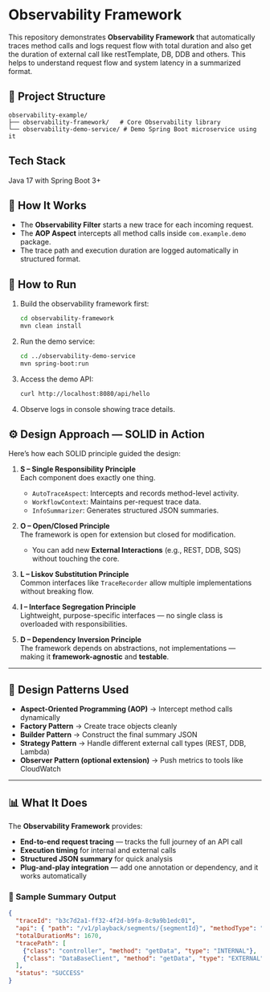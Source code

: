 
# Observability Framework

This repository demonstrates **Observability Framework** that automatically traces method calls and logs request flow with total duration and also get the duration of external call like restTemplate, DB, DDB and others. This helps to understand request flow and system latency in a summarized format.

## 📘 Project Structure

```
observability-example/
├── observability-framework/   # Core Observability library
└── observability-demo-service/ # Demo Spring Boot microservice using it
```

## Tech Stack
Java 17 with Spring Boot 3+

## 🚀 How It Works

- The **Observability Filter** starts a new trace for each incoming request.
- The **AOP Aspect** intercepts all method calls inside `com.example.demo` package.
- The trace path and execution duration are logged automatically in structured format.



## 🧩 How to Run

1. Build the observability framework first:
   ```bash
   cd observability-framework
   mvn clean install
   ```

2. Run the demo service:
   ```bash
   cd ../observability-demo-service
   mvn spring-boot:run
   ```

3. Access the demo API:
   ```bash
   curl http://localhost:8080/api/hello
   ```

4. Observe logs in console showing trace details.


## ⚙️ Design Approach — SOLID in Action  

Here’s how each SOLID principle guided the design:  

1. **S – Single Responsibility Principle**  
   Each component does exactly one thing.  
   - `AutoTraceAspect`: Intercepts and records method-level activity.  
   - `WorkflowContext`: Maintains per-request trace data.  
   - `InfoSummarizer`: Generates structured JSON summaries.  

2. **O – Open/Closed Principle**  
   The framework is open for extension but closed for modification.  
   - You can add new **External Interactions** (e.g., REST, DDB, SQS) without touching the core.  

3. **L – Liskov Substitution Principle**  
   Common interfaces like `TraceRecorder` allow multiple implementations without breaking flow.  

4. **I – Interface Segregation Principle**  
   Lightweight, purpose-specific interfaces — no single class is overloaded with responsibilities.  

5. **D – Dependency Inversion Principle**  
   The framework depends on abstractions, not implementations — making it **framework-agnostic** and **testable**.  

---

## 🧩 Design Patterns Used  

- **Aspect-Oriented Programming (AOP)** → Intercept method calls dynamically  
- **Factory Pattern** → Create trace objects cleanly  
- **Builder Pattern** → Construct the final summary JSON  
- **Strategy Pattern** → Handle different external call types (REST, DDB, Lambda)  
- **Observer Pattern (optional extension)** → Push metrics to tools like CloudWatch  

---

## 📊 What It Does  

The **Observability Framework** provides:  

- **End-to-end request tracing** — tracks the full journey of an API call  
- **Execution timing** for internal and external calls  
- **Structured JSON summary** for quick analysis  
- **Plug-and-play integration** — add one annotation or dependency, and it works automatically  

### 🧾 Sample Summary Output  

```json
{
  "traceId": "b3c7d2a1-ff32-4f2d-b9fa-8c9a9b1edc01",
  "api": { "path": "/v1/playback/segments/{segmentId}", "methodType": "GET" },
  "totalDurationMs": 1670,
  "tracePath": [
    {"class": "controller", "method": "getData", "type": "INTERNAL"},
    {"class": "DataBaseClient", "method": "getData", "type": "EXTERNAL", "interaction": "REST", "durationMs": 540}
  ],
  "status": "SUCCESS"
}
